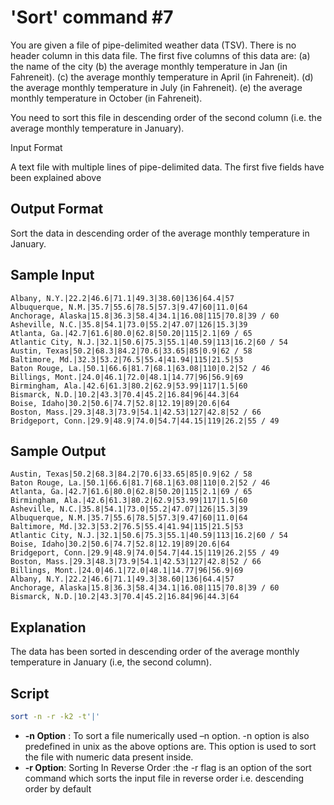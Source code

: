# 'Sort' command #7
You are given a file of pipe-delimited weather data (TSV). There is no header column in this data file. The first five columns of this data are: (a) the name of the city (b) the average monthly temperature in Jan (in Fahreneit). (c) the average monthly temperature in April (in Fahreneit). (d) the average monthly temperature in July (in Fahreneit). (e) the average monthly temperature in October (in Fahreneit).

You need to sort this file in descending order of the second column (i.e. the average monthly temperature in January).

Input Format

A text file with multiple lines of pipe-delimited data. The first five fields have been explained above

## Output Format

Sort the data in descending order of the average monthly temperature in January.

## Sample Input

    Albany, N.Y.|22.2|46.6|71.1|49.3|38.60|136|64.4|57
    Albuquerque, N.M.|35.7|55.6|78.5|57.3|9.47|60|11.0|64
    Anchorage, Alaska|15.8|36.3|58.4|34.1|16.08|115|70.8|39 / 60
    Asheville, N.C.|35.8|54.1|73.0|55.2|47.07|126|15.3|39
    Atlanta, Ga.|42.7|61.6|80.0|62.8|50.20|115|2.1|69 / 65
    Atlantic City, N.J.|32.1|50.6|75.3|55.1|40.59|113|16.2|60 / 54
    Austin, Texas|50.2|68.3|84.2|70.6|33.65|85|0.9|62 / 58
    Baltimore, Md.|32.3|53.2|76.5|55.4|41.94|115|21.5|53
    Baton Rouge, La.|50.1|66.6|81.7|68.1|63.08|110|0.2|52 / 46
    Billings, Mont.|24.0|46.1|72.0|48.1|14.77|96|56.9|69
    Birmingham, Ala.|42.6|61.3|80.2|62.9|53.99|117|1.5|60
    Bismarck, N.D.|10.2|43.3|70.4|45.2|16.84|96|44.3|64
    Boise, Idaho|30.2|50.6|74.7|52.8|12.19|89|20.6|64
    Boston, Mass.|29.3|48.3|73.9|54.1|42.53|127|42.8|52 / 66
    Bridgeport, Conn.|29.9|48.9|74.0|54.7|44.15|119|26.2|55 / 49
## Sample Output

    Austin, Texas|50.2|68.3|84.2|70.6|33.65|85|0.9|62 / 58
    Baton Rouge, La.|50.1|66.6|81.7|68.1|63.08|110|0.2|52 / 46
    Atlanta, Ga.|42.7|61.6|80.0|62.8|50.20|115|2.1|69 / 65
    Birmingham, Ala.|42.6|61.3|80.2|62.9|53.99|117|1.5|60
    Asheville, N.C.|35.8|54.1|73.0|55.2|47.07|126|15.3|39
    Albuquerque, N.M.|35.7|55.6|78.5|57.3|9.47|60|11.0|64
    Baltimore, Md.|32.3|53.2|76.5|55.4|41.94|115|21.5|53
    Atlantic City, N.J.|32.1|50.6|75.3|55.1|40.59|113|16.2|60 / 54
    Boise, Idaho|30.2|50.6|74.7|52.8|12.19|89|20.6|64
    Bridgeport, Conn.|29.9|48.9|74.0|54.7|44.15|119|26.2|55 / 49
    Boston, Mass.|29.3|48.3|73.9|54.1|42.53|127|42.8|52 / 66
    Billings, Mont.|24.0|46.1|72.0|48.1|14.77|96|56.9|69
    Albany, N.Y.|22.2|46.6|71.1|49.3|38.60|136|64.4|57
    Anchorage, Alaska|15.8|36.3|58.4|34.1|16.08|115|70.8|39 / 60
    Bismarck, N.D.|10.2|43.3|70.4|45.2|16.84|96|44.3|64
## Explanation

The data has been sorted in descending order of the average monthly temperature in January (i.e, the second column).

## Script

```bash
sort -n -r -k2 -t'|'
```

* **-n Option** : To sort a file numerically used –n option. -n option is also predefined in unix as the above options are. This option is used to sort the file with numeric data present inside.
* **-r Option**: Sorting In Reverse Order :the -r flag is an option of the sort command which sorts the input file in reverse order i.e. descending order by default